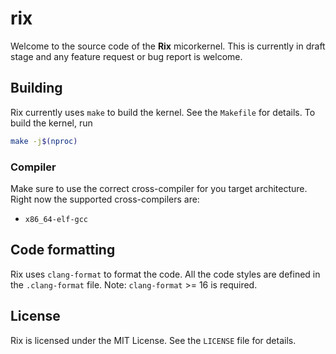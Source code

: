# rix

Welcome to the source code of the **Rix** micorkernel. This is currently in draft stage and any feature request or bug report is welcome.

## Building

Rix currently uses `make` to build the kernel. See the `Makefile` for details. To build the kernel, run

```sh
make -j$(nproc)
```

### Compiler

Make sure to use the correct cross-compiler for you target architecture. Right now the supported cross-compilers are:

- `x86_64-elf-gcc`

## Code formatting

Rix uses `clang-format` to format the code. All the code styles are defined in the `.clang-format` file.
Note: `clang-format` >= 16 is required.

## License

Rix is licensed under the MIT License. See the `LICENSE` file for details.
